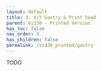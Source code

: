 ```yaml
---
layout: default
title: 3. X/Y Gantry & Print head
parent: Vz330 - Printed Version
has_toc: false
nav_order: 3
has_children: false
permalink: /vz330_printed/gantry
---
```


TODO
